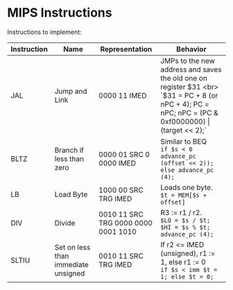 # MIPS Instructions

Instructions to implement:

| **Instruction**   | **Name**  | **Representation**  | **Behavior**  |
|-------|---|-------------------------|---|
| JAL   | Jump and Link  | 0000 11 IMED            |  JMPs to the new address and saves the old one on register $31 <br> `$31 = PC + 8 (or nPC + 4); PC = nPC; nPC = (PC & 0xf0000000) \| (target << 2);` |
| BLTZ  | Branch if less than zero  | 0000 01 SRC 0 0000 IMED |  Similar to BEQ <br> `if $s < 0 advance_pc (offset << 2)); else advance_pc (4);` |
| LB    | Load Byte  | 1000 00 SRC TRG IMED  | Loads one byte. <br>`$t = MEM[$s + offset]`  |
| DIV   | Divide | 0010 11 SRC TRG 0000 0000 0001 1010    |   R3 := r1 / r2. <br> `$LO = $s / $t; $HI = $s % $t; advance_pc (4); `|
| SLTIU | Set on less than immediate unsigned  | 0010 11 SRC TRG IMED        |  If r2 <= IMED (unsigned), r1 := 1, else r1 := 0 <br> `if $s < imm $t = 1; else $t = 0;` |
